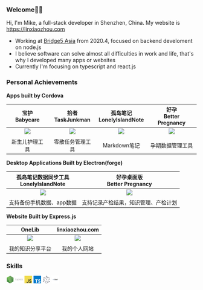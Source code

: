 ### Welcome🎉🎉

Hi, I'm Mike, a full-stack developer in Shenzhen, China.
My website is https://linxiaozhou.com

- Working at [Bridge5 Asia](https://github.com/bridge5) from 2020.4, focused on backend develoment on node.js
- I believe software can solve almost all difficulties in work and life, that's why I developed many apps or websites
- Currently I'm focusing on typescript and react.js


### Personal Achievements

**Apps built by Cordova**


| **宝护**<br>Babycare | **拾者**<br>TaskJunkman | **孤岛笔记**<br>LonelyIslandNote | **好孕**<br>Better Pregnancy |
|:---:|:---:|:---:|:---:|
| <img height="80" src="https://user-images.githubusercontent.com/13687360/191022438-c2ee3713-d5b0-461a-a62d-8446c1058359.png"> | <img height="80" src="https://user-images.githubusercontent.com/13687360/191022642-0e681131-c574-4430-a5a9-7cfae7c53df6.png"> | <img height="80" src="https://user-images.githubusercontent.com/13687360/191022568-9394e957-7cc5-43cd-824a-23e0d1882d1e.png"> | <img height="80" src="https://user-images.githubusercontent.com/13687360/191024082-32ae9ef8-9692-4a4b-a107-05a08e81a6ca.png"> |
| 新生儿护理工具 | 零散任务管理工具 | Markdown笔记 | 孕期数据管理工具 |



**Desktop Applications Built by Electron(forge)**


| **孤岛笔记数据同步工具**<br>LonelyIslandNote | **好孕桌面版**<br>Better Pregnancy | 
|:---:|:---:|
| <img height="80" src="https://user-images.githubusercontent.com/13687360/191022568-9394e957-7cc5-43cd-824a-23e0d1882d1e.png"> |  <img height="80" src="https://user-images.githubusercontent.com/13687360/191024082-32ae9ef8-9692-4a4b-a107-05a08e81a6ca.png"> |
| 支持备份手机数据、app数据 | 支持记录产检结果，知识管理、产检计划 |



**Website Built by Express.js**

| OneLib | linxiaozhou.com | 
|:---:|:---:|
| <img height="60" src="https://user-images.githubusercontent.com/13687360/191025731-ce8d9819-3d96-4f09-af28-bb6c62b53a52.jpg"> |  <img height="60" src="https://user-images.githubusercontent.com/13687360/191026174-6a5ae5d2-4d78-43e5-acc8-a7995afcc643.png"> |
| 我的知识分享平台 | 我的个人网站 |




### Skills

<code><img height="20" src="https://raw.githubusercontent.com/github/explore/80688e429a7d4ef2fca1e82350fe8e3517d3494d/topics/nodejs/nodejs.png"></code>
<code><img height="20" src="https://raw.githubusercontent.com/github/explore/80688e429a7d4ef2fca1e82350fe8e3517d3494d/topics/express/express.png"></code>
<code><img height="20" src="https://raw.githubusercontent.com/github/explore/80688e429a7d4ef2fca1e82350fe8e3517d3494d/topics/javascript/javascript.png"></code>
<code><img height="20" src="https://raw.githubusercontent.com/github/explore/80688e429a7d4ef2fca1e82350fe8e3517d3494d/topics/typescript/typescript.png"></code>
<code><img height="20" src="https://raw.githubusercontent.com/github/explore/80688e429a7d4ef2fca1e82350fe8e3517d3494d/topics/electron/electron.png"></code>
<code><img height="20" src="https://raw.githubusercontent.com/github/explore/80688e429a7d4ef2fca1e82350fe8e3517d3494d/topics/jquery/jquery.png"></code>




